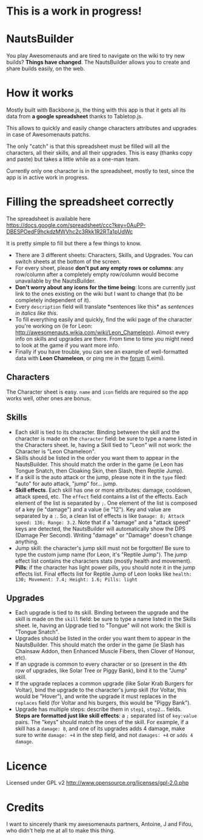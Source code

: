 # This is a work in progress!


# NautsBuilder

You play Awesomenauts and are tired to navigate on the wiki to try new builds? **Things have changed**. The NautsBuilder allows you to create and share builds easily, on the web.

# How it works

Mostly built with Backbone.js, the thing with this app is that it gets all its data from **a google spreadsheet** thanks to Tabletop.js.

This allows to quickly and easily change characters attributes and upgrades in case of Awesomenauts patchs.

The only "catch" is that this spreadsheet must be filled will all the characters, all their skills, and all their upgrades. This is easy (thanks copy and paste) but takes a little while as a one-man team.

Currently only one character is in the spreadsheet, mostly to test, since the app is in active work in progress.

# Filling the spreadsheet correctly

The spreadsheet is available here https://docs.google.com/spreadsheet/ccc?key=0AuPP-DBESPOedF9hckdzMWVhc2c3Rkk1R2RTa1pUdWc

It is pretty simple to fill but there a few things to know.

* There are 3 different sheets: Characters, Skills, and Upgrades. You can switch sheets at the bottom of the screen.
* For every sheet, please **don't put any empty rows or columns**: any row/column after a completely empty row/column would become unavailable by the NautsBuilder.
* **Don't worry about any icons for the time being**: Icons are currently just link to the ones existing on the wiki but I want to change that (to be completely independent of it).
* Every `description` field will translate \*sentences like this\* as *sentences in italics like this*.
* To fill everything easily and quickly, find the wiki page of the character you're working on (ie for Leon: http://awesomenauts.wikia.com/wiki/Leon_Chameleon). Almost every info on skills and upgrades are there. From time to time you might need to look at the game if you want more info.
* Finally if you have trouble, you can see an example of well-formatted data with **Leon Chameleon**, or ping me in the [forum](http://www.awesomenauts.com/forum/viewtopic.php?f=14&t=13663) (Leimi).

## Characters

The Character sheet is easy. `name` and `icon` fields are required so the app works well, other ones are bonus.

## Skills

* Each skill is tied to its character. Binding between the skill and the character is made on the `character` field: be sure to type a name listed in the Characters sheet. Ie, having a Skill tied to "Leon" will not work: the Character is "Leon Chameleon".
* Skills should be listed in the order you want them to appear in the NautsBuilder. This should match the order in the game (ie Leon has Tongue Snatch, then Cloaking Skin, then Slash, then Reptile Jump).
* If a skill is the auto attack or the jump, please note it in the `type` filed: "auto" for auto attack, "jump" for... jump.
* **Skill effects**. Each skill has one or more attributes: damage, cooldown, attack speed, etc. The `effect` field contains a list of the effects. Each element of the list is separated by `;`. One element of the list is composed of a key (ie "damage") and a value (ie "12"). Key and value are separated by a `:`. So, a clean list of effects is like `Damage: 8; Attack speed: 136; Range: 3.2`. Note that if a "damage" and a "attack speed" keys are detected, the NautsBuilder will automatically show the DPS (Damage Per Second). Writing "damage" or "Damage" doesn't change anything.
* Jump skill: the character's jump skill must not be forgotten! Be sure to type the custom jump name (for Leon, it's "Reptile Jump"). The jump effect list contains the characters stats (mostly health and movement). **Pills**: if the character has light power pills, you should note it in the jump effects list. Final effects list for Reptile Jump of Leon looks like `health: 130; Movement: 7.4; Height: 1.6; Pills: light`

## Upgrades

* Each upgrade is tied to its skill. Binding between the upgrade and the skill is made on the `skill` field: be sure to type a name listed in the Skills sheet. Ie, having an Upgrade tied to "Tongue" will not work: the Skill is "Tongue Snatch".
* Upgrades should be listed in the order you want them to appear in the NautsBuilder. This should match the order in the game (ie Slash has Chainsaw Addon, then Enhanced Muscle Fibers, then Clover of Honour, etc).
* If an upgrade is common to every character or so (present in the 4th row of upgrades, like Solar Tree or Piggy Bank), bind it to the "Jump" skill.
* If the upgrade replaces a common upgrade (like Solar Krab Burgers for Voltar), bind the upgrade to the character's jump skill (for Voltar, this would be "Hover"), and write the upgrade it must replaces in the `replaces` field (for Voltar and his burgers, this would be "Piggy Bank").
* Upgrade has multiple steps: describe them in `step1`, `step2`... fields. **Steps are formatted just like skill effects**: a `;` separated list of `key:value` pairs. The "keys" should match the ones of the skill. For example, if a skill has a `damage: 8`, and one of its upgrades adds 4 damage, make sure to write `damage: +4` in the step field, and not `damages: +4` or `adds 4 damage`.



# Licence

Licensed under GPL v2 http://www.opensource.org/licenses/gpl-2.0.php

# Credits

I want to sincerely thank my awesomenauts partners, Antoine, J and Fifou, who didn't help me at all to make this thing.
